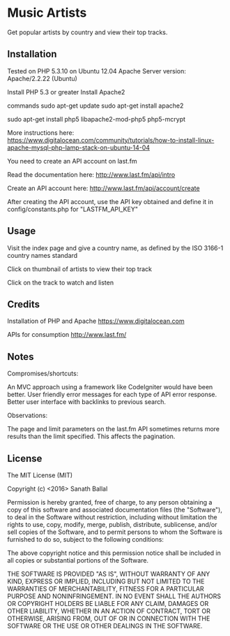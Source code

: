 # Music Artists

Get popular artists by country and view their top tracks.

## Installation

Tested on PHP 5.3.10 on Ubuntu 12.04
Apache Server version: Apache/2.2.22 (Ubuntu)

Install PHP 5.3 or greater
Install Apache2

commands
sudo apt-get update
sudo apt-get install apache2

sudo apt-get install php5 libapache2-mod-php5 php5-mcrypt

More instructions here:
https://www.digitalocean.com/community/tutorials/how-to-install-linux-apache-mysql-php-lamp-stack-on-ubuntu-14-04


You need to create an API account on last.fm

Read the documentation here:
http://www.last.fm/api/intro

Create an API account here:
http://www.last.fm/api/account/create

After creating the API account, use the API key obtained and define it in
config/constants.php
for
"LASTFM_API_KEY"

## Usage

Visit the index page and give a country name, as defined by the ISO 3166-1 country names standard

Click on thumbnail of artists to view their top track

Click on the track to watch and listen

## Credits

Installation of PHP and Apache
https://www.digitalocean.com

APIs for consumption
http://www.last.fm/

## Notes

Compromises/shortcuts:

An MVC approach using a framework like CodeIgniter would have been better.
User friendly error messages for each type of API error response.
Better user interface with backlinks to previous search.

Observations:

The page and limit parameters on the last.fm API sometimes returns more results than the limit specified.
This affects the pagination.

## License

The MIT License (MIT)

Copyright (c) <2016> Sanath Ballal

Permission is hereby granted, free of charge, to any person obtaining a copy
of this software and associated documentation files (the "Software"), to deal
in the Software without restriction, including without limitation the rights
to use, copy, modify, merge, publish, distribute, sublicense, and/or sell
copies of the Software, and to permit persons to whom the Software is
furnished to do so, subject to the following conditions:

The above copyright notice and this permission notice shall be included in
all copies or substantial portions of the Software.

THE SOFTWARE IS PROVIDED "AS IS", WITHOUT WARRANTY OF ANY KIND, EXPRESS OR
IMPLIED, INCLUDING BUT NOT LIMITED TO THE WARRANTIES OF MERCHANTABILITY,
FITNESS FOR A PARTICULAR PURPOSE AND NONINFRINGEMENT. IN NO EVENT SHALL THE
AUTHORS OR COPYRIGHT HOLDERS BE LIABLE FOR ANY CLAIM, DAMAGES OR OTHER
LIABILITY, WHETHER IN AN ACTION OF CONTRACT, TORT OR OTHERWISE, ARISING FROM,
OUT OF OR IN CONNECTION WITH THE SOFTWARE OR THE USE OR OTHER DEALINGS IN
THE SOFTWARE.
